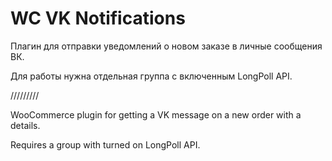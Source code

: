 # WC VK Notifications

Плагин для отправки уведомлений о новом заказе в личные сообщения ВК.

Для работы нужна отдельная группа с включенным LongPoll API.


/////////

WooCommerce plugin for getting a VK message on a new order with a details.

Requires a group with turned on LongPoll API.


